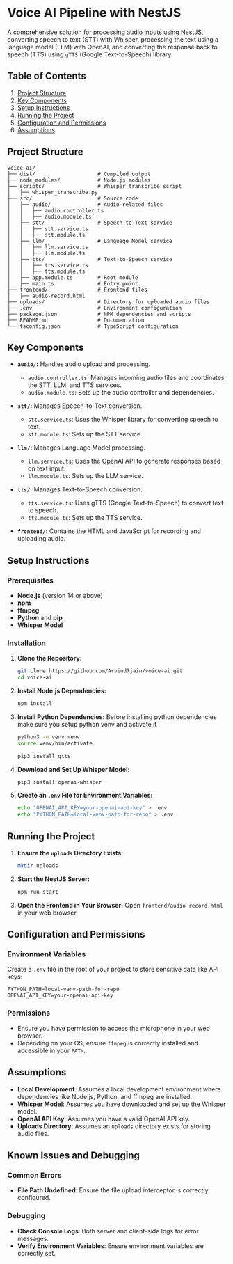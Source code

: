 # Voice AI Pipeline with NestJS

A comprehensive solution for processing audio inputs using NestJS, converting speech to text (STT) with Whisper, processing the text using a language model (LLM) with OpenAI, and converting the response back to speech (TTS) using `gTTS` (Google Text-to-Speech) library.

## Table of Contents

1. [Project Structure](#project-structure)
2. [Key Components](#key-components)
3. [Setup Instructions](#setup-instructions)
4. [Running the Project](#running-the-project)
5. [Configuration and Permissions](#configuration-and-permissions)
6. [Assumptions](#assumptions)

## Project Structure

```
voice-ai/
├── dist/                    # Compiled output
├── node_modules/            # Node.js modules
├── scripts/                 # Whisper transcribe script
│   ├── whisper_transcribe.py
├── src/                     # Source code
│   ├── audio/               # Audio-related files
│   │   ├── audio.controller.ts
│   │   ├── audio.module.ts
│   ├── stt/                 # Speech-to-Text service
│   │   ├── stt.service.ts
│   │   ├── stt.module.ts
│   ├── llm/                 # Language Model service
│   │   ├── llm.service.ts
│   │   ├── llm.module.ts
│   ├── tts/                 # Text-to-Speech service
│   │   ├── tts.service.ts
│   │   ├── tts.module.ts
│   ├── app.module.ts        # Root module
│   ├── main.ts              # Entry point
├── frontend/                # Frontend files
│   ├── audio-record.html
├── uploads/                 # Directory for uploaded audio files
├── .env                     # Environment configuration
├── package.json             # NPM dependencies and scripts
├── README.md                # Documentation
└── tsconfig.json            # TypeScript configuration
```

## Key Components

- **`audio/`:** Handles audio upload and processing.
  - `audio.controller.ts`: Manages incoming audio files and coordinates the STT, LLM, and TTS services.
  - `audio.module.ts`: Sets up the audio controller and dependencies.
  
- **`stt/`:** Manages Speech-to-Text conversion.
  - `stt.service.ts`: Uses the Whisper library for converting speech to text.
  - `stt.module.ts`: Sets up the STT service.
  
- **`llm/`:** Manages Language Model processing.
  - `llm.service.ts`: Uses the OpenAI API to generate responses based on text input.
  - `llm.module.ts`: Sets up the LLM service.
  
- **`tts/`:** Manages Text-to-Speech conversion.
  - `tts.service.ts`: Uses gTTS (Google Text-to-Speech) to convert text to speech.
  - `tts.module.ts`: Sets up the TTS service.
  
- **`frontend/`:** Contains the HTML and JavaScript for recording and uploading audio.

## Setup Instructions

### Prerequisites

- **Node.js** (version 14 or above)
- **npm**
- **ffmpeg**
- **Python** and **pip**
- **Whisper Model**

### Installation

1. **Clone the Repository:**
   ```bash
   git clone https://github.com/Arvind7jain/voice-ai.git
   cd voice-ai
   ```

2. **Install Node.js Dependencies:**
   ```bash
   npm install
   ```

3. **Install Python Dependencies:**
   Before installing python dependencies make sure you setup python venv and activate it
   ```bash
   python3 -m venv venv
   source venv/bin/activate
   ```
   ```bash
   pip3 install gtts
   ```

5. **Download and Set Up Whisper Model:**
   ```bash
   pip3 install openai-whisper
   ```

6. **Create an `.env` File for Environment Variables:**
   ```bash
   echo "OPENAI_API_KEY=your-openai-api-key" > .env
   echo "PYTHON_PATH=local-venv-path-for-repo" > .env
   ```

## Running the Project

1. **Ensure the `uploads` Directory Exists:**
   ```bash
   mkdir uploads
   ```

2. **Start the NestJS Server:**
   ```bash
   npm run start
   ```

3. **Open the Frontend in Your Browser:**
   Open `frontend/audio-record.html` in your web browser.

## Configuration and Permissions

### Environment Variables

Create a `.env` file in the root of your project to store sensitive data like API keys:

```
PYTHON_PATH=local-venv-path-for-repo
OPENAI_API_KEY=your-openai-api-key
```

### Permissions

- Ensure you have permission to access the microphone in your web browser.
- Depending on your OS, ensure `ffmpeg` is correctly installed and accessible in your `PATH`.

## Assumptions

- **Local Development**: Assumes a local development environment where dependencies like Node.js, Python, and ffmpeg are installed.
- **Whisper Model**: Assumes you have downloaded and set up the Whisper model.
- **OpenAI API Key**: Assumes you have a valid OpenAI API key.
- **Uploads Directory**: Assumes an `uploads` directory exists for storing audio files.

## Known Issues and Debugging

### Common Errors

- **File Path Undefined**: Ensure the file upload interceptor is correctly configured.

### Debugging

- **Check Console Logs**: Both server and client-side logs for error messages.
- **Verify Environment Variables**: Ensure environment variables are correctly set.

